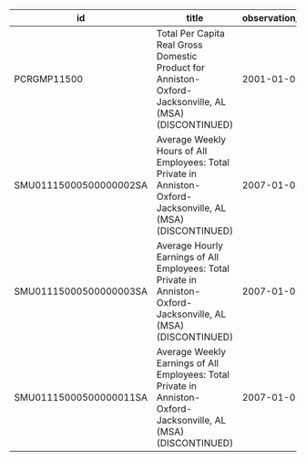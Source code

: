 | id                     | title                                                                                                            | observation_start   | observation_end   |
|------------------------|------------------------------------------------------------------------------------------------------------------|---------------------|-------------------|
| PCRGMP11500            | Total Per Capita Real Gross Domestic Product for Anniston-Oxford-Jacksonville, AL (MSA) (DISCONTINUED)           | 2001-01-01          | 2017-01-01        |
| SMU01115000500000002SA | Average Weekly Hours of All Employees: Total Private in Anniston-Oxford-Jacksonville, AL (MSA) (DISCONTINUED)    | 2007-01-01          | 2022-03-01        |
| SMU01115000500000003SA | Average Hourly Earnings of All Employees: Total Private in Anniston-Oxford-Jacksonville, AL (MSA) (DISCONTINUED) | 2007-01-01          | 2022-03-01        |
| SMU01115000500000011SA | Average Weekly Earnings of All Employees: Total Private in Anniston-Oxford-Jacksonville, AL (MSA) (DISCONTINUED) | 2007-01-01          | 2022-03-01        |